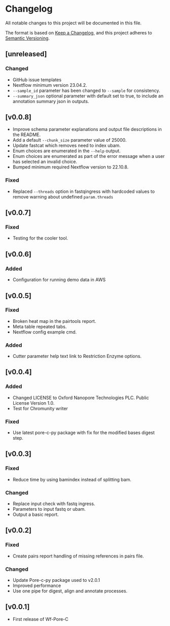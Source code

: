 # Changelog
All notable changes to this project will be documented in this file.

The format is based on [Keep a Changelog](https://keepachangelog.com/en/1.1.0/),
and this project adheres to [Semantic Versioning](https://semver.org/spec/v2.0.0.html).

## [unreleased]
### Changed
- GitHub issue templates
- Nextflow minimum version 23.04.2.
- `--sample_id` parameter has been changed to `--sample` for consistency.
- `--summary_json` optional parameter with default set to true, to include an annotation summary json in outputs.

## [v0.0.8]
* Improve schema parameter explanations and output file descriptions in the README.
* Add a default `--chunk_size` parameter value of 25000.
* Update fastcat which removes need to index ubam.
* Enum choices are enumerated in the `--help` output.
* Enum choices are enumerated as part of the error message when a user has selected an invalid choice.
* Bumped minimum required Nextflow version to 22.10.8.

### Fixed
- Replaced `--threads` option in fastqingress with hardcoded values to remove warning about undefined `param.threads`

## [v0.0.7]
### Fixed
- Testing for the cooler tool.

## [v0.0.6]
### Added
- Configuration for running demo data in AWS

## [v0.0.5]
### Fixed
- Broken heat map in the pairtools report.
- Meta table repeated tabs.
- Nextflow config example cmd.

### Added
- Cutter parameter help text link to Restriction Enzyme options.

## [v0.0.4]
### Added
- Changed LICENSE to Oxford Nanopore Technologies PLC. Public License Version 1.0.
- Test for Chromunity writer

### Fixed
- Use latest pore-c-py package with fix for the modified bases digest step.

## [v0.0.3]
### Fixed
- Reduce time by using bamindex instead of splitting bam.

### Changed
- Replace input check with fastq ingress.
- Parameters to input fastq or ubam.
- Output a basic report.

## [v0.0.2]
### Fixed
- Create pairs report handling of missing references in pairs file.

### Changed
- Update Pore-c-py package used to v2.0.1
- Improved performance
- Use one pipe for digest, align and annotate processes.

## [v0.0.1]
* First release of Wf-Pore-C

